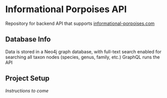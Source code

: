 # Informational Porpoises API
Repository for backend API that supports [informational-porpoises.com](https://informationalporpoises.com)

## Database Info
Data is stored in a Neo4j graph database, with full-text search enabled for searching all taxon nodes (species, genus, family, etc.)
GraphQL runs the API

## Project Setup
_Instructions to come_
